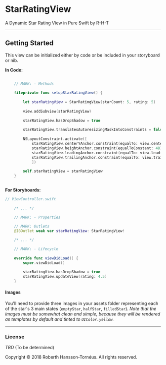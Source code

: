 # StarRatingView #
A Dynamic Star Rating View in Pure Swift by R-H-T

---

## Getting Started ##

This view can be initialized either by code or be included in your storyboard or nib.

**In Code:**

```swift
    
    // MARK: - Methods
    
    fileprivate func setupStarRatingView() {
        
        let starRatingView = StarRatingView(starCount: 5, rating: 5)
        
        view.addSubview(starRatingView)
        
        starRatingView.hasDropShadow = true
        
        starRatingView.translatesAutoresizingMaskIntoConstraints = false
        
        NSLayoutConstraint.activate([
            starRatingView.centerYAnchor.constraint(equalTo: view.centerYAnchor, constant: 0),
            starRatingView.heightAnchor.constraint(equalToConstant: 48),
            starRatingView.leadingAnchor.constraint(equalTo: view.leadingAnchor, constant: 0),
            starRatingView.trailingAnchor.constraint(equalTo: view.trailingAnchor, constant: 0)
            ])
        
        self.starRatingView = starRatingView
    }
    
```

**For Storyboards:**
```swift
// ViewController.swift
    
    /* ... */

    // MARK: - Properties
    
    // MARK: Outlets
    @IBOutlet weak var starRatingView: StarRatingView!

    /* ... */

    // MARK: - Lifecycle
    
    override func viewDidLoad() {
        super.viewDidLoad()
        
        starRatingView.hasDropShadow = true
        starRatingView.updateView(rating: 4.5)
    }
```
#### Images ####
You'll need to provide three images in your assets folder representing each
of the star's 3 main states (`emptyStar`, `halfStar`, `filledStar`).
_Note that the images must be somewhat clean and simple, because they will be rendered as templates by default and tinted to `UIColor.yellow`._

---

### License ###
_TBD_ (To be determined)

Copyright © 2018 Roberth Hansson-Tornéus. All rights reserved.
